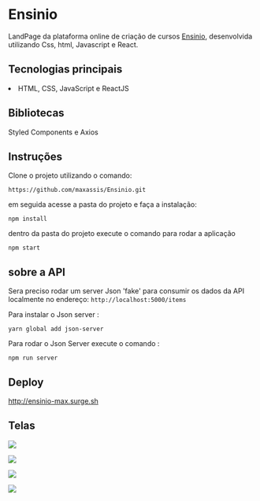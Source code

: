 # Ensinio

LandPage da plataforma online de criação de cursos [Ensinio](https://ensinio.com/pt-br/), desenvolvida utilizando Css,  html, Javascript e React. 


## Tecnologias principais

<li>HTML, CSS, JavaScript e ReactJS</li>

## Bibliotecas

Styled Components e Axios

## Instruções

Clone o projeto utilizando o comando:

`https://github.com/maxassis/Ensinio.git`

em seguida acesse a pasta do projeto e faça a instalação:

`npm install`

dentro da pasta do projeto execute o comando para rodar a aplicação

`npm start`

## sobre a API

Sera preciso rodar um server Json 'fake' para consumir os dados da API localmente no endereço: `http://localhost:5000/items`

Para instalar o Json server : 

`yarn global add json-server`

Para rodar o Json Server execute o comando :

`npm run server`

## Deploy

http://ensinio-max.surge.sh

## Telas

![](https://images2.imgbox.com/0c/c6/skOfMGmM_o.png)

![](https://images2.imgbox.com/ad/2a/VnIBT3yN_o.png)

![](https://images2.imgbox.com/34/f2/sWJykSbn_o.png)

![](https://images2.imgbox.com/00/fd/shbuCTKU_o.png)
